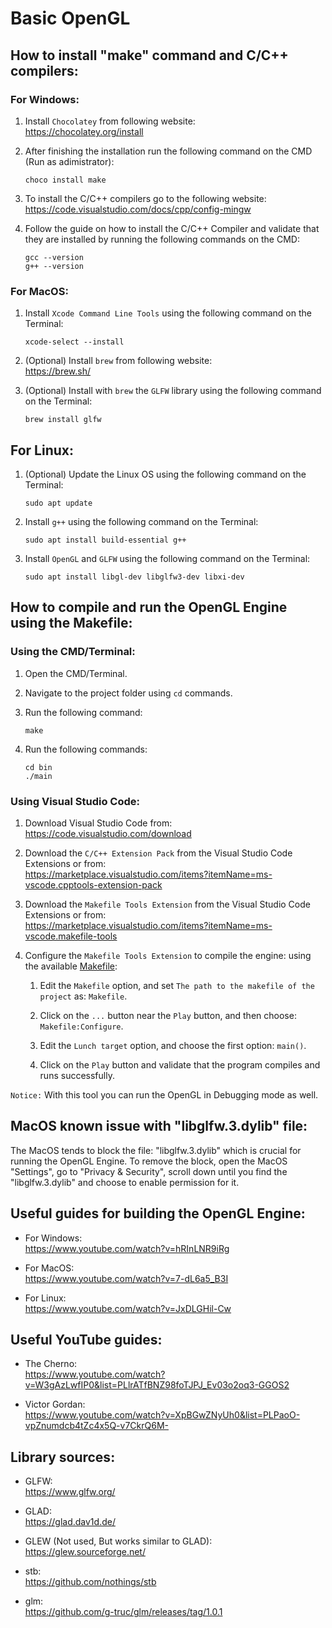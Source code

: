 # Basic OpenGL


## How to install "make" command and C/C++ compilers:


### For Windows:

1. Install `Chocolatey` from following website: \
   https://chocolatey.org/install

2. After finishing the installation run the following command on the CMD (Run as adimistrator):
   ```
   choco install make
   ```

3. To install the C/C++ compilers go to the following website: \
   https://code.visualstudio.com/docs/cpp/config-mingw

4. Follow the guide on how to install the C/C++ Compiler and validate that they are installed by running the following commands on the CMD:
   ```
   gcc --version
   g++ --version
   ```


### For MacOS:

1. Install `Xcode Command Line Tools` using the following command on the Terminal:
   ```
   xcode-select --install
   ```

2. (Optional) Install `brew` from following website: \
   https://brew.sh/

3. (Optional) Install with `brew` the `GLFW` library using the following command on the Terminal:
   ```
   brew install glfw
   ```


## For Linux:

1. (Optional) Update the Linux OS using the following command on the Terminal:
   ```
   sudo apt update
   ```

2. Install `g++` using the following command on the Terminal:
   ```
   sudo apt install build-essential g++
   ```

3. Install `OpenGL` and `GLFW` using the following command on the Terminal:
   ```
   sudo apt install libgl-dev libglfw3-dev libxi-dev
   ```


## How to compile and run the OpenGL Engine using the Makefile:


### Using the CMD/Terminal:

1. Open the CMD/Terminal.

2. Navigate to the project folder using `cd` commands.

3. Run the following command:
   ```
   make
   ```

4. Run the following commands:
   ```
   cd bin
   ./main
   ```


### Using Visual Studio Code:

1. Download Visual Studio Code from: \
   https://code.visualstudio.com/download

2. Download the `C/C++ Extension Pack` from the Visual Studio Code Extensions or from: \
   https://marketplace.visualstudio.com/items?itemName=ms-vscode.cpptools-extension-pack

3. Download the `Makefile Tools Extension` from the Visual Studio Code Extensions or from: \
   https://marketplace.visualstudio.com/items?itemName=ms-vscode.makefile-tools

4. Configure the `Makefile Tools Extension` to compile the engine: using the available [Makefile](Makefile):

   1. Edit the `Makefile` option, and set `The path to the makefile of the project` as: `Makefile`.

   2. Click on the `...` button near the `Play` button, and then choose: `Makefile:Configure`.

   3. Edit the `Lunch target` option, and choose the first option: `main()`.

   4. Click on the `Play` button and validate that the program compiles and runs successfully.

`Notice:` With this tool you can run the OpenGL in Debugging mode as well.


## MacOS known issue with "libglfw.3.dylib" file:

The MacOS tends to block the file: "libglfw.3.dylib" which is crucial for running the OpenGL Engine. 
To remove the block, open the MacOS "Settings", go to "Privacy & Security", scroll down until you find the "libglfw.3.dylib" and choose to enable permission for it.


## Useful guides for building the OpenGL Engine:

- For Windows: \
  https://www.youtube.com/watch?v=hRInLNR9iRg

- For MacOS: \
  https://www.youtube.com/watch?v=7-dL6a5_B3I

- For Linux: \
  https://www.youtube.com/watch?v=JxDLGHil-Cw


## Useful YouTube guides:

- The Cherno: \
  https://www.youtube.com/watch?v=W3gAzLwfIP0&list=PLlrATfBNZ98foTJPJ_Ev03o2oq3-GGOS2

- Victor Gordan: \
  https://www.youtube.com/watch?v=XpBGwZNyUh0&list=PLPaoO-vpZnumdcb4tZc4x5Q-v7CkrQ6M-


## Library sources:

- GLFW: \
  https://www.glfw.org/

- GLAD: \
  https://glad.dav1d.de/

- GLEW (Not used, But works similar to GLAD): \
  https://glew.sourceforge.net/

- stb: \
  https://github.com/nothings/stb

- glm: \
  https://github.com/g-truc/glm/releases/tag/1.0.1
